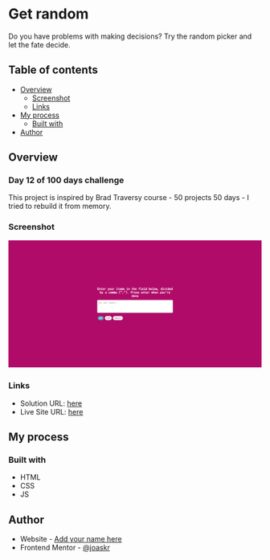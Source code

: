 # Get random

Do you have problems with making decisions? Try the random picker and let the fate decide.

## Table of contents

- [Overview](#overview)
  - [Screenshot](#screenshot)
  - [Links](#links)
- [My process](#my-process)
  - [Built with](#built-with)
- [Author](#author)

## Overview

### Day 12 of 100 days challenge

This project is inspired by Brad Traversy course - 50 projects 50 days - I tried to rebuild it from memory.

### Screenshot

![](./design/desktop-design.jpg)

### Links

- Solution URL: [here](https://github.com/joaskr/100-days-challenge/tree/main/Picker)
- Live Site URL: [here](https://100-days-challenge-azure.vercel.app/Picker/index.html)

## My process

### Built with

- HTML
- CSS
- JS

## Author

- Website - [Add your name here](https://www.your-site.com)
- Frontend Mentor - [@joaskr](https://www.frontendmentor.io/profile/joaskr)
